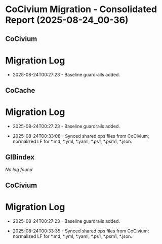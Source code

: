 <!-- status: stub; target: 150+ words -->
<!-- status: stub; target: 150+ words -->
<!-- status: stub; target: 150+ words -->
<!-- status: stub; target: 150+ words -->
<!-- status: stub; target: 150+ words -->
<!-- status: stub; target: 150+ words -->
# CoCivium Migration - Consolidated Report (2025-08-24_00-36)

## CoCivium
# Migration Log

- 2025-08-24T00:27:23 - Baseline guardrails added.


## CoCache
# Migration Log

- 2025-08-24T00:27:23 - Baseline guardrails added.


- 2025-08-24T00:33:08 - Synced shared ops files from CoCivium; normalized LF for *.md, *.yml, *.yaml, *.ps1, *.psm1, *.json.

## GIBindex
_No log found_

## CoCivium
# Migration Log

- 2025-08-24T00:27:23 - Baseline guardrails added.


- 2025-08-24T00:33:35 - Synced shared ops files from CoCivium; normalized LF for *.md, *.yml, *.yaml, *.ps1, *.psm1, *.json.








